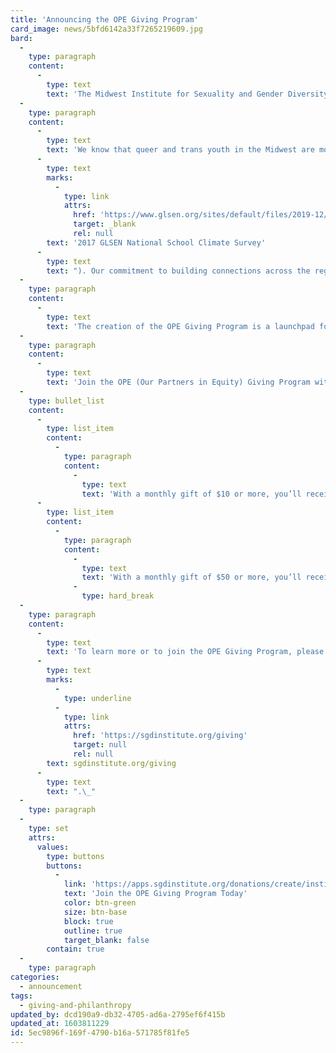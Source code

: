 ```yaml
---
title: 'Announcing the OPE Giving Program'
card_image: news/5bfd6142a33f7265219609.jpg
bard:
  -
    type: paragraph
    content:
      -
        type: text
        text: 'The Midwest Institute for Sexuality and Gender Diversity is pleased to announce the launch of the OPE (Our Partners in Equity) Giving Program. A nod to our favorite Midwesternism, the OPE Giving Program is created to further advance queer success in the Midwest.'
  -
    type: paragraph
    content:
      -
        type: text
        text: 'We know that queer and trans youth in the Midwest are more likely to experience “biased language, victimization, and anti-LGBTQ discriminatory school policies and practices” than in the Northeast or West ('
      -
        type: text
        marks:
          -
            type: link
            attrs:
              href: 'https://www.glsen.org/sites/default/files/2019-12/Full_NSCS_Report_English_2017.pdf'
              target: _blank
              rel: null
        text: '2017 GLSEN National School Climate Survey'
      -
        type: text
        text: "). Our commitment to building connections across the region and providing a sense of community plays a critical role in boosting health outcomes for queer and trans youth.\_"
  -
    type: paragraph
    content:
      -
        type: text
        text: 'The creation of the OPE Giving Program is a launchpad for new programs and initiatives that create more opportunities for queer and trans students to experience a sense of community, belonging, and empowerment. The fund will be a vital resource in an underfunded and overlooked region.'
  -
    type: paragraph
    content:
      -
        type: text
        text: 'Join the OPE (Our Partners in Equity) Giving Program with a monthly donation and receive exclusive benefits:'
  -
    type: bullet_list
    content:
      -
        type: list_item
        content:
          -
            type: paragraph
            content:
              -
                type: text
                text: 'With a monthly gift of $10 or more, you’ll receive a donor-exclusive quarterly newsletter with updates and behind-the-scenes information about Institute programs.'
      -
        type: list_item
        content:
          -
            type: paragraph
            content:
              -
                type: text
                text: 'With a monthly gift of $50 or more, you’ll receive an exclusive invitation to an annual virtual event.'
              -
                type: hard_break
  -
    type: paragraph
    content:
      -
        type: text
        text: 'To learn more or to join the OPE Giving Program, please visit: '
      -
        type: text
        marks:
          -
            type: underline
          -
            type: link
            attrs:
              href: 'https://sgdinstitute.org/giving'
              target: null
              rel: null
        text: sgdinstitute.org/giving
      -
        type: text
        text: ".\_"
  -
    type: paragraph
  -
    type: set
    attrs:
      values:
        type: buttons
        buttons:
          -
            link: 'https://apps.sgdinstitute.org/donations/create/institute'
            text: 'Join the OPE Giving Program Today'
            color: btn-green
            size: btn-base
            block: true
            outline: true
            target_blank: false
        contain: true
  -
    type: paragraph
categories:
  - announcement
tags:
  - giving-and-philanthropy
updated_by: dcd190a9-db32-4705-ad6a-2795ef6f415b
updated_at: 1603811229
id: 5ec9896f-169f-4790-b16a-571785f81fe5
---
```

